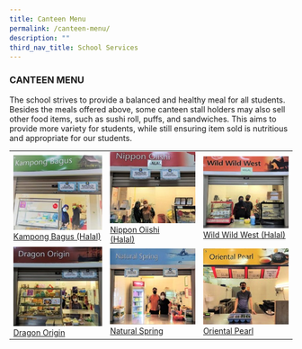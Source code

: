 ```yaml
---
title: Canteen Menu
permalink: /canteen-menu/
description: ""
third_nav_title: School Services
---
```

### CANTEEN MENU

   

The school strives to provide a balanced and healthy meal for all students. Besides the meals offered above, some canteen stall holders may also sell other food items, such as sushi roll, puffs, and sandwiches. This aims to provide more variety for students, while still ensuring item sold is nutritious and appropriate for our students.

| | | |
| --- | --- | --- |
| [![](/images/kampong-bagus.jpg) <br> Kampong Bagus (Halal)](/kampong-bagus/) | [![](/images/nippon-oiishi.jpg) <br> Nippon Oiishi<br>(Halal)](/nippon-oiishi/) | [![](/images/wild-wild-west.jpg)<br> Wild Wild West (Halal)](/wild-wild-west/) |
| [![](/images/dragon-origin.jpg)<br> Dragon Origin](/Dragon-origin/) | [![](/images/natural-spring-.jpg)<br> Natural Spring](/natural-spring/) | [![](/images/oriental-pearl.jpg)<br> Oriental Pearl](/oriental-pearl/) |